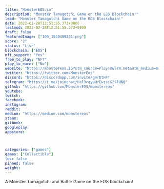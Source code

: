 ```yaml
---
title: "MonsterEOS.io"
description: "Monster Tamagotchi Game on the EOS Blockchain!"
lead: "Monster Tamagotchi Game on the EOS Blockchain!"
date: 2022-02-28T12:51:55.373+0800
lastmod: 2022-02-28T12:51:55.373+0800
draft: false
featuredImage: ["100_1540489231.png"]
score: "2"
status: "Live"
blockchain: ["EOS"]
nft_support: "Yes"
free_to_play: "NFT"
play_to_earn: ["No"]
website: "https://monstereos.io?utm_source=PlayToEarn.net&utm_medium=organic&utm_campaign=gamepage"
twitter: "https://twitter.com/MonsterEos"
discord: "https://discordapp.com/invite/gmrDtHF"
telegram: "https://t.me/joinchat/Hel9rgyuHrEwzsjG2SlUNQ"
github: "https://github.com/MonsterEOS/monstereos"
youtube: 
twitch: 
facebook: 
instagram: 
reddit: 
medium: "https://medium.com/monstereos"
steam: 
gitbook: 
googleplay: 
appstore: 

  
    
categories: ["games"]
games: ["Collectible"]
toc: false
pinned: false
weight: 
---
```

A Monster Tamagotchi and Battle Game on the EOS blockchain!